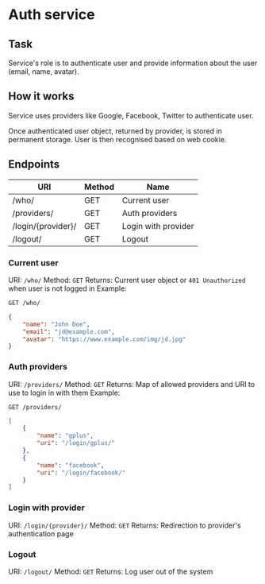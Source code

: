 # Auth service

## Task

Service's role is to authenticate user and provide information about the user (email, name, avatar).

## How it works

Service uses providers like Google, Facebook, Twitter to authenticate user.

Once authenticated user object, returned by provider, is stored in permanent storage. User is then recognised based on web cookie.

## Endpoints

| URI                         | Method | Name                |
|-----------------------------|--------|---------------------|
| /who/                       | GET    | Current user        |
| /providers/                 | GET    | Auth providers      |
| /login/{provider}/          | GET    | Login with provider |
| /logout/                    | GET    | Logout              |

### Current user

URI: `/who/`
Method: `GET`
Returns: Current user object or `401 Unauthorized` when user is not logged in
Example:

`GET /who/`

```json
{
    "name": "John Doe",
    "email": "jd@example.com",
    "avatar": "https://www.example.com/img/jd.jpg"
}
```

### Auth providers

URI: `/providers/`
Method: `GET`
Returns: Map of allowed providers and URI to use to login in with them
Example:

`GET /providers/`

```json
[
    {
        "name": "gplus",
        "uri": "/login/gplus/"
    },
    {
        "name": "facebook",
        "uri": "/login/facebook/"
    }
]
```

### Login with provider

URI: `/login/{provider}/`
Method: `GET`
Returns: Redirection to provider's authentication page

### Logout

URI: `/logout/`
Method: `GET`
Returns: Log user out of the system
